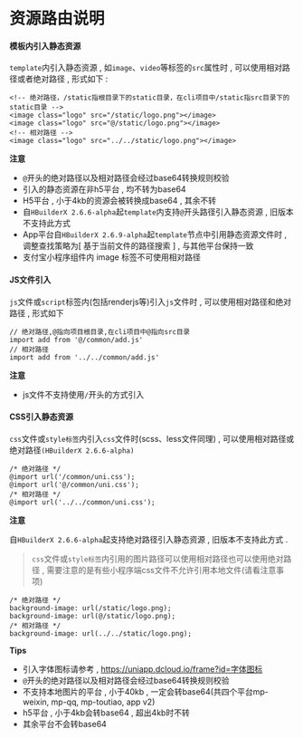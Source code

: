 # 资源路由说明

#### 模板内引入静态资源

`template`内引入静态资源 , 如`image`、`video`等标签的`src`属性时 , 可以使用相对路径或者绝对路径 , 形式如下 :

```
<!-- 绝对路径，/static指根目录下的static目录，在cli项目中/static指src目录下的static目录 -->
<image class="logo" src="/static/logo.png"></image>
<image class="logo" src="@/static/logo.png"></image>
<!-- 相对路径 -->
<image class="logo" src="../../static/logo.png"></image>
```

**注意**

* `@`开头的绝对路径以及相对路径会经过base64转换规则校验
* 引入的静态资源在非h5平台 , 均不转为base64
* H5平台 , 小于4kb的资源会被转换成base64 , 其余不转
* 自`HBuilderX 2.6.6-alpha`起`template`内支持`@`开头路径引入静态资源 , 旧版本不支持此方式
* App平台自`HBuilderX 2.6.9-alpha`起`template`节点中引用静态资源文件时 , 调整查找策略为\[ 基于当前文件的路径搜索 \] , 与其他平台保持一致
* 支付宝小程序组件内 image 标签不可使用相对路径

#### JS文件引入

`js`文件或`script`标签内\(包括renderjs等\)引入`js`文件时 , 可以使用相对路径和绝对路径 , 形式如下

```
// 绝对路径,@指向项目根目录,在cli项目中@指向src目录
import add from '@/common/add.js'
// 相对路径
import add from '../../common/add.js'
```

**注意**

* js文件不支持使用`/`开头的方式引入

#### CSS引入静态资源

`css`文件或`style标签`内引入`css`文件时\(scss、less文件同理\) , 可以使用相对路径或绝对路径`(HBuilderX 2.6.6-alpha)`

```
/* 绝对路径 */
@import url('/common/uni.css');
@import url('@/common/uni.css');
/* 相对路径 */
@import url('../../common/uni.css');
```

**注意**

自`HBuilderX 2.6.6-alpha`起支持绝对路径引入静态资源 , 旧版本不支持此方式 . 

> `css`文件或`style标签`内引用的图片路径可以使用相对路径也可以使用绝对路径 , 需要注意的是有些小程序端css文件不允许引用本地文件\(请看注意事项\)

```
/* 绝对路径 */
background-image: url(/static/logo.png);
background-image: url(@/static/logo.png);
/* 相对路径 */
background-image: url(../../static/logo.png);
```

**Tips**

* 引入字体图标请参考 , https://uniapp.dcloud.io/frame?id=字体图标
* `@`开头的绝对路径以及相对路径会经过base64转换规则校验
* 不支持本地图片的平台 , 小于40kb , 一定会转base64\(共四个平台mp-weixin, mp-qq, mp-toutiao, app v2\)
* h5平台 , 小于4kb会转base64 , 超出4kb时不转
* 其余平台不会转base64



